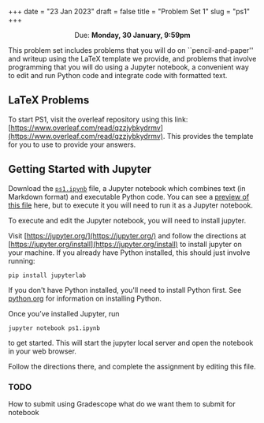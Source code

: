+++
date = "23 Jan 2023"
draft = false
title = "Problem Set 1"
slug = "ps1"
+++

<center>Due: <b>Monday, 30 January, 9:59pm</b></center> 

This problem set includes problems that you will do on
``pencil-and-paper'' and writeup using the LaTeX template we provide,
and problems that involve programming that you will do using a Jupyter
notebook, a convenient way to edit and run Python code and integrate
code with formatted text.

## LaTeX Problems

To start PS1, visit the overleaf repository using this link:
[https://www.overleaf.com/read/qzzjybkydrmv](https://www.overleaf.com/read/qzzjybkydrmv). This
provides the template for you to use to provide your answers.

## Getting Started with Jupyter

Download the [`ps1.ipynb`](/ps/ps1.ipynb) file, a Jupyter notebook
which combines text (in Markdown format) and executable Python
code. You can see a [preview of this file](/ps/ps1-notebook.html)
here, but to execute it you will need to run it as a Jupyter notebook.

To execute and edit the Jupyter notebook, you will need to install
jupyter.

Visit [https://jupyter.org/](https://jupyter.org/) and follow the directions at
[https://jupyter.org/install](https://jupyter.org/install) to install jupyter on your
machine. If you already have Python installed, this should just
involve running:

````
pip install jupyterlab
````

If you don't have Python installed, you'll need to install Python
first. See [python.org](https://www.python.org/) for information on installing Python.


Once you’ve installed Jupyter, run
```
jupyter notebook ps1.ipynb
```
to get started. This will start the jupyter local server and open the notebook in your web browser. 

Follow the directions there, and complete the assignment by editing this file.

### TODO

How to submit using Gradescope
what do we want them to submit for notebook
